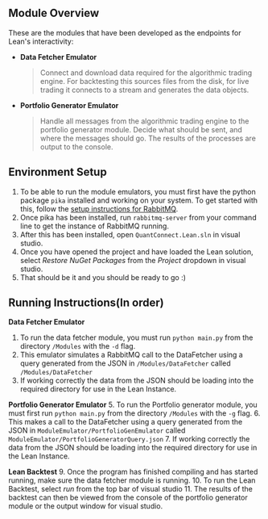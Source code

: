 

## Module Overview ##

These are the modules that have been developed as the endpoints for Lean's interactivity:

 - **Data Fetcher Emulator**
   > Connect and download data required for the algorithmic trading engine. For backtesting this sources files from the disk, for live trading it connects to a stream and generates the data objects.

 - **Portfolio Generator Emulator**
   > Handle all messages from the algorithmic trading engine to the portfolio generator module. Decide what should be sent, and where the messages should go. The results of the processes are output to the console.

## Environment Setup ##
1. To be able to run the module emulators, you must first have the python package `pika` installed and working on your system. To get started with this, follow the  [setup instructions for RabbitMQ]([https://www.rabbitmq.com/download.html]).
2. Once pika has been installed, run `rabbitmq-server` from your command line to get the instance of RabbitMQ running.
3. After this has been installed, open `QuantConnect.Lean.sln` in visual studio.
4. Once you have opened the project and have loaded the Lean solution, select *Restore NuGet Packages* from the *Project* dropdown in visual studio.
5. That should be it and you should be ready to go :)
## Running Instructions(In order) ##
**Data Fetcher Emulator**
1. To run the data fetcher module, you must run `python main.py` from the directory `/Modules` with the `-d` flag.
2. This emulator simulates a RabbitMQ call to the DataFetcher using a query generated from the JSON in `/Modules/DataFetcher` called `/Modules/DataFetcher`
3. If working correctly the data from the JSON should be loading into the required directory for use in the Lean Instance.

**Portfolio Generator Emulator**
5. To run the Portfolio generator module, you must first run `python main.py` from the directory `/Modules` with the `-g` flag.
6. This makes a call to the DataFetcher using a query generated from the JSON in `ModuleEmulator/PortfolioGenEmulator` called `ModuleEmulator/PortfolioGeneratorQuery.json`
7. If working correctly the data from the JSON should be loading into the required directory for use in the Lean Instance.

**Lean Backtest**
9. Once the program has finished compiling and has started running, make sure the data fetcher module is running.
10. To run the Lean Backtest, select *run* from the top bar of visual studio
11. The results of the backtest can then be viewed from the console of the portfolio generator module or the output window for visual studio.

